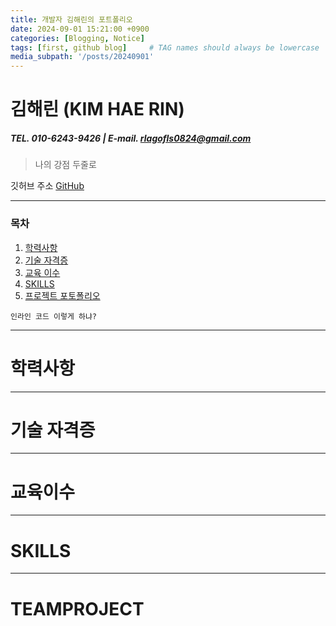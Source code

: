```yaml
---
title: 개발자 김해린의 포트폴리오
date: 2024-09-01 15:21:00 +0900
categories: [Blogging, Notice]
tags: [first, github blog]     # TAG names should always be lowercase
media_subpath: '/posts/20240901'
---
```


# **김해린 (KIM HAE RIN)**
##### TEL. 010-6243-9426  |   E-mail. rlagofls0824@gmail.com

> 나의 강점 두줄로 

깃허브 주소
[GitHub](https://github.com/kimhaerinring)


***
### **목차**

1. [학력사항](학력사항)
2. [기술 자격증](기술-자격증)
3. [교육 이수](교육이수)
4. [SKILLS](SKILLS)
5. [프로젝트 포토폴리오](TEAMPROJECT)

`인라인 코드 이렇게 하냐?`


***

# 학력사항


***

# 기술 자격증


***

# 교육이수


***
# SKILLS

***
# TEAMPROJECT